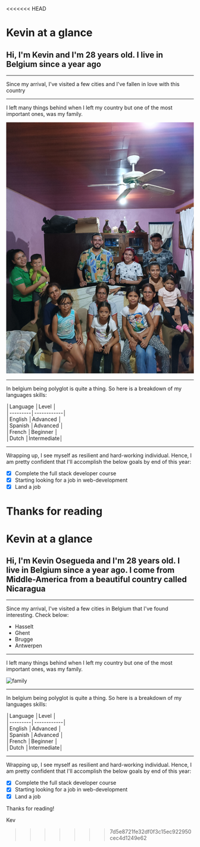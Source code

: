 <<<<<<< HEAD
# Kevin at a glance

## Hi, I'm Kevin and I'm 28 years old. I live in Belgium since a year ago

---

Since my arrival, I've visited a few cities and I've fallen in love with this country

---

I left many things behind when I left my country but one of the most important
ones, was my family.

![family](./img/family.jpg)

---

In belgium being polyglot is quite a thing. So here is a breakdown of my
languages skills:

│Language │Level       │  
│---------│------------│  
│English  │Advanced    │  
│Spanish  │Advanced    │  
│French   │Beginner    │  
│Dutch    │Intermediate│

---

Wrapping up, I see myself as resilient and hard-working individual. Hence, I am
pretty confident that I'll accomplish the below goals by end of this year:

- [x] Complete the full stack developer course
- [x] Starting looking for a job in web-development
- [x] Land a job

Thanks for reading
=======
# Kevin at a glance

## Hi, I'm Kevin Osegueda and I'm 28 years old. I live in Belgium since a year ago. I come from Middle-America from a beautiful country called Nicaragua

---

Since my arrival, I've visited a few cities in Belgium that I've found
interesting. Check below:

- Hasselt
- Ghent
- Brugge
- Antwerpen

---

I left many things behind when I left my country but one of the most important
ones, was my family.

![family](family.jpg)

---

In belgium being polyglot is quite a thing. So here is a breakdown of my
languages skills:

│Language │Level       │  
│---------│------------│  
│English  │Advanced    │  
│Spanish  │Advanced    │  
│French   │Beginner    │  
│Dutch    │Intermediate│

---

Wrapping up, I see myself as resilient and hard-working individual. Hence, I am
pretty confident that I'll accomplish the below goals by end of this year:

- [x] Complete the full stack developer course
- [x] Starting looking for a job in web-development
- [x] Land a job

Thanks for reading!

Kev
>>>>>>> 7d5e8721fe32df0f3c15ec922950cec4d1249e62
